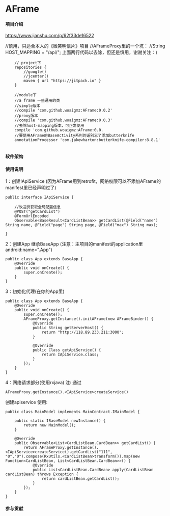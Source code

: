 # AFrame

#### 项目介绍
https://www.jianshu.com/p/62f33de16522

//慎用，只适合本人的《微笑明信片》项目
//AFrameProxy里的一个坑：
//String HOST_MAPPING = "/api/";
上面两行代码以去除，但还是慎用，谢谢关注：)


```
    // project下
    repositories {
        //google()
        //jcenter()
        maven { url "https://jitpack.io" }
    }
```
```
    //module下
    //a frame 一些通用的类
    //simple版本
    //compile 'com.github.woaigmz:AFrame:0.0.2'
    //proxy版本
    //compile 'com.github.woaigmz:AFrame:0.0.3'
    //去除host-mapping版本，可正常使用
    compile 'com.github.woaigmz:AFrame:0.0.
    //要使用AFrame的BaseActivity系列的话别忘了添加butterknife
    annotationProcessor 'com.jakewharton:butterknife-compiler:8.8.1'
    
```

#### 软件架构


#### 使用说明
1：创建IApiService (因为AFrame用到retrofit，网络权限可以不添加AFrame的manifest里已经声明过了)
```
public interface IApiService {

    //欢迎页获取全局配置信息
    @POST("getCardList")
    @FormUrlEncoded
    Observable<BaseResult<CardListBean>> getCardList(@Field("name") String name, @Field("page") String page, @Field("max") String max);

}
```
2：创建App 继承BaseApp (注意：主项目的manifest的application里android:name=".App")
```
public class App extends BaseApp {
    @Override
    public void onCreate() {
        super.onCreate();
    }
}
```
3：初始化代理(在你的App里)
```
public class App extends BaseApp {
    @Override
    public void onCreate() {
        super.onCreate();
        AFrameProxy.getInstance().initAFrame(new AFrameBinder() {
            @Override
            public String getServerHost() {
                return "http://118.89.233.211:3000";
            }

            @Override
            public Class getApiService() {
                return IApiService.class;
            }
        });
    }
}
```
4：网络请求部分(使用rxjava)
注: 通过 
```
AFrameProxy.getInstance().<IApiService>createService() 
```
创建apiservice
使用:
```
public class MainModel implements MainContract.IMainModel {

    public static IBaseModel newInstance() {
        return new MainModel();
    }

    @Override
    public Observable<List<CardListBean.CardBean>> getCardList() {
        return AFrameProxy.getInstance().<IApiService>createService().getCardList("111", "0","0").compose(RxUtils.<CardListBean>transform()).map(new Function<CardListBean, List<CardListBean.CardBean>>() {
            @Override
            public List<CardListBean.CardBean> apply(CardListBean cardListBean) throws Exception {
                return cardListBean.getCardList();
            }
        });
    }
}
```


#### 参与贡献

